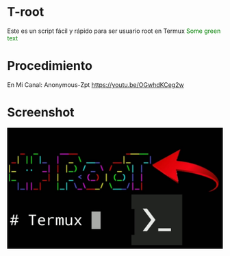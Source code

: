 # T-root
Este es un script fácil y rápido para ser usuario root en Termux 
<span style="color: green"> Some green text </span>
# Procedimiento
 En Mi Canal: Anonymous-Zpt
https://youtu.be/OGwhdKCeg2w

# Screenshot
 ![Imagen-Root.png](https://github.com/Anonymous-Zpt/Archivos/blob/master/Imagen-Root.png) 
